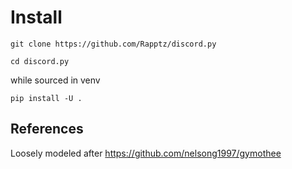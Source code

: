 # Install

`git clone https://github.com/Rapptz/discord.py`

`cd discord.py`

while sourced in venv

`pip install -U .`

## References
Loosely modeled after https://github.com/nelsong1997/gymothee
